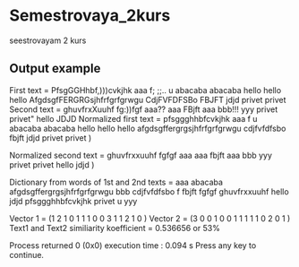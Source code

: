 # Semestrovaya_2kurs
seestrovayam 2 kurs

## Output example
First text = PfsgGGHhbf,)))cvkjhk aaa f; ;;.. u abacaba abacaba hello hello hello AfgdsgfFERGRGsjhfrfgrfgrwgu CdjFVFDFSBo FBJFT jdjd privet privet
Second text = ghuvfrxXuuhf fg:))fgf aaa?? aaa FBjft aaa bbb!!! yyy privet privet" hello JDJD
Normalized first text = pfsggghhbfcvkjhk aaa f u abacaba abacaba hello hello hello afgdsgffergrgsjhfrfgrfgrwgu cdjfvfdfsbo fbjft jdjd privet privet )

Normalized second text = ghuvfrxxuuhf fgfgf aaa aaa fbjft aaa bbb yyy privet privet hello jdjd )


Dictionary from words of 1st and 2nd texts = aaa abacaba afgdsgffergrgsjhfrfgrfgrwgu bbb cdjfvfdfsbo f fbjft fgfgf ghuvfrxxuuhf hello jdjd pfsggghhbfcvkjhk privet u yyy



Vector 1 = (1 2 1 0 1 1 1 0 0 3 1 1 2 1 0 )
Vector 2 = (3 0 0 1 0 0 1 1 1 1 1 0 2 0 1 )
Text1 and Text2 similiarity koefficient = 0.536656 or 53%

Process returned 0 (0x0)   execution time : 0.094 s
Press any key to continue.
